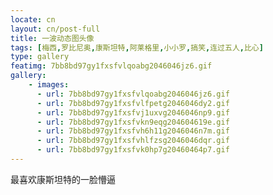```yaml
---
locate: cn
layout: cn/post-full
title: 一波动态图头像
tags: [梅西,罗比尼奥,康斯坦特,阿莱格里,小小罗,搞笑,连过五人,比心]
type: gallery
featimg: 7bb8bd97gy1fxsfvlqoabg2046046jz6.gif
gallery:
    - images:
      - url: 7bb8bd97gy1fxsfvlqoabg2046046jz6.gif
      - url: 7bb8bd97gy1fxsfvlfpetg2046046dy2.gif
      - url: 7bb8bd97gy1fxsfvj1uxvg2046046np9.gif
      - url: 7bb8bd97gy1fxsfvkn9eqg204604619e.gif
      - url: 7bb8bd97gy1fxsfvh6h11g2046046n7m.gif
      - url: 7bb8bd97gy1fxsfvhlfzsg2046046dqr.gif
      - url: 7bb8bd97gy1fxsfvk0hp7g20460464p7.gif
---
```


最喜欢康斯坦特的一脸懵逼